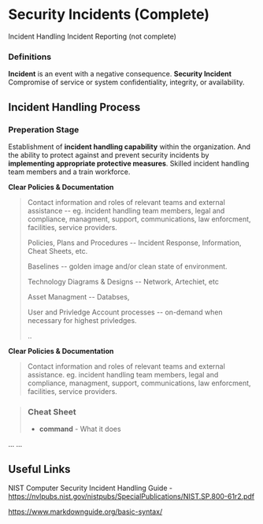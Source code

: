 # Security Incidents (Complete)
Incident Handling
Incident Reporting (not complete)

### Definitions
**Incident** is an event with a negative consequence. 
**Security Incident** Compromise of service or system confidentiality, integrity, or availability.


## Incident Handling Process
### Preperation Stage ##
Establishment of **incident handling capability** within the organization. And the ability to protect against and prevent security incidents by **implementing appropriate protective measures**. Skilled incident handling team members and a train workforce. 


**Clear Policies & Documentation**
> Contact information and roles of relevant teams and external assistance -- eg. incident handling team members, legal and compliance, managment, support, communications, law enforcment, facilities, service providers.
>
> Policies, Plans and Procedures -- Incident Response, Information, Cheat Sheets, etc.
>
> Baselines -- golden image and/or clean state of environment.
>
> Technology Diagrams & Designs -- Network, Artechiet, etc
>
> Asset Managment -- Databses,
>
> User and Privledge Account processes -- on-demand when necessary for highest privledges.
>
>   ..


**Clear Policies & Documentation**
> Contact information and roles of relevant teams and external assistance. eg. incident handling team members, legal and compliance, managment, support, communications, law enforcment, facilities, service providers.

> ### Cheat Sheet
> - **command** - What it does
> 
...
...

## Useful Links ##  
NIST Computer Security
Incident Handling Guide - https://nvlpubs.nist.gov/nistpubs/SpecialPublications/NIST.SP.800-61r2.pdf  



https://www.markdownguide.org/basic-syntax/
